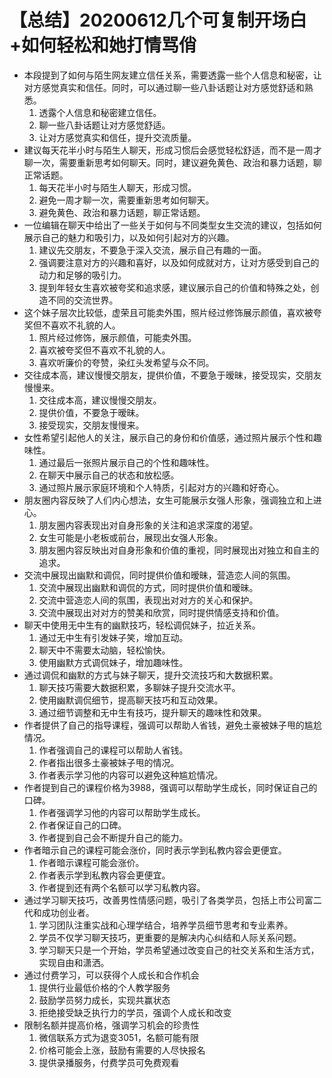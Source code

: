 # 【总结】20200612几个可复制开场白+如何轻松和她打情骂俏

-   本段提到了如何与陌生网友建立信任关系，需要透露一些个人信息和秘密，让对方感觉真实和信任。同时，可以通过聊一些八卦话题让对方感觉舒适和熟悉。
    1.  透露个人信息和秘密建立信任。
    2.  聊一些八卦话题让对方感觉舒适。
    3.  让对方感觉真实和信任，提升交流质量。
-   建议每天花半小时与陌生人聊天，形成习惯后会感觉轻松舒适，而不是一周才聊一次，需要重新思考如何聊天。同时，建议避免黄色、政治和暴力话题，聊正常话题。
    1.  每天花半小时与陌生人聊天，形成习惯。
    2.  避免一周才聊一次，需要重新思考如何聊天。
    3.  避免黄色、政治和暴力话题，聊正常话题。
-   一位编辑在聊天中给出了一些关于如何与不同类型女生交流的建议，包括如何展示自己的魅力和吸引力，以及如何引起对方的兴趣。
    1.  建议先交朋友，不要急于深入交流，展示自己有趣的一面。
    2.  强调要注意对方的兴趣和喜好，以及如何成就对方，让对方感受到自己的动力和足够的吸引力。
    3.  提到年轻女生喜欢被夸奖和追求感，建议展示自己的价值和特殊之处，创造不同的交流世界。
-   这个妹子层次比较低，虚荣且可能卖外围，照片经过修饰展示颜值，喜欢被夸奖但不喜欢不礼貌的人。
    1.  照片经过修饰，展示颜值，可能卖外围。
    2.  喜欢被夸奖但不喜欢不礼貌的人。
    3.  喜欢听廉价的夸赞，染红头发希望与众不同。
-   交往成本高，建议慢慢交朋友，提供价值，不要急于暧昧，接受现实，交朋友慢慢来。
    1.  交往成本高，建议慢慢交朋友。
    2.  提供价值，不要急于暧昧。
    3.  接受现实，交朋友慢慢来。
-   女性希望引起他人的关注，展示自己的身份和价值感，通过照片展示个性和趣味性。
    1.  通过最后一张照片展示自己的个性和趣味性。
    2.  在聊天中展示自己的状态和放松感。
    3.  通过照片展示家庭环境和个人特质，引起对方的兴趣和好奇心。
-   朋友圈内容反映了人们内心想法，女生可能展示女强人形象，强调独立和上进心。
    1.  朋友圈内容表现出对自身形象的关注和追求深度的渴望。
    2.  女生可能是小老板或前台，展现出女强人形象。
    3.  朋友圈内容反映出对自身形象和价值的重视，同时展现出对独立和自主的追求。
-   交流中展现出幽默和调侃，同时提供价值和暧昧，营造恋人间的氛围。
    1.  交流中展现出幽默和调侃的方式，同时提供价值和暧昧。
    2.  交流中营造恋人间的氛围，表现出对对方的关心和保护。
    3.  交流中展现出对对方的赞美和欣赏，同时提供情感支持和价值。
-   聊天中使用无中生有的幽默技巧，轻松调侃妹子，拉近关系。
    1.  通过无中生有引发妹子笑，增加互动。
    2.  聊天中不需要太动脑，轻松愉快。
    3.  使用幽默方式调侃妹子，增加趣味性。
-   通过调侃和幽默的方式与妹子聊天，提升交流技巧和大数据积累。
    1.  聊天技巧需要大数据积累，多聊妹子提升交流水平。
    2.  使用幽默调侃细节，提高聊天技巧和互动效果。
    3.  通过细节调整和无中生有技巧，提升聊天的趣味性和效果。
-   作者提供了自己的指导课程，强调可以帮助人省钱，避免土豪被妹子甩的尴尬情况。
    1.  作者强调自己的课程可以帮助人省钱。
    2.  作者指出很多土豪被妹子甩的情况。
    3.  作者表示学习他的内容可以避免这种尴尬情况。
-   作者提到自己的课程价格为3988，强调可以帮助学生成长，同时保证自己的口碑。
    1.  作者强调学习他的内容可以帮助学生成长。
    2.  作者保证自己的口碑。
    3.  作者提到自己会不断提升自己的能力。
-   作者暗示自己的课程可能会涨价，同时表示学到私教内容会更便宜。
    1.  作者暗示课程可能会涨价。
    2.  作者表示学到私教内容会更便宜。
    3.  作者提到还有两个名额可以学习私教内容。
-   通过学习聊天技巧，改善男性情感问题，吸引了各类学员，包括上市公司富二代和成功创业者。
    1.  学习团队注重实战和心理学结合，培养学员细节思考和专业素养。
    2.  学员不仅学习聊天技巧，更重要的是解决内心纠结和人际关系问题。
    3.  学习聊天只是一个开始，学员希望通过改变自己的社交关系和生活方式，实现自由和潇洒。
-   通过付费学习，可以获得个人成长和合作机会
    1.  提供行业最低价格的个人教学服务
    2.  鼓励学员努力成长，实现共赢状态
    3.  拒绝接受缺乏执行力的学员，强调个人成长和改变
-   限制名额并提高价格，强调学习机会的珍贵性
    1.  微信联系方式为退变3051，名额可能有限
    2.  价格可能会上涨，鼓励有需要的人尽快报名
    3.  提供录播服务，付费学员可免费观看